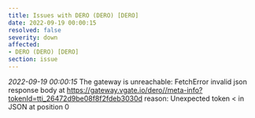 ```yaml
---
title: Issues with DERO (DERO) [DERO]
date: 2022-09-19 00:00:15
resolved: false
severity: down
affected:
- DERO (DERO) [DERO]
section: issue
---
```


*2022-09-19 00:00:15* The gateway is unreachable: FetchError invalid json response body at https://gateway.vgate.io/dero//meta-info?tokenId=tti_26472d9be08f8f2fdeb3030d reason: Unexpected token < in JSON at position 0